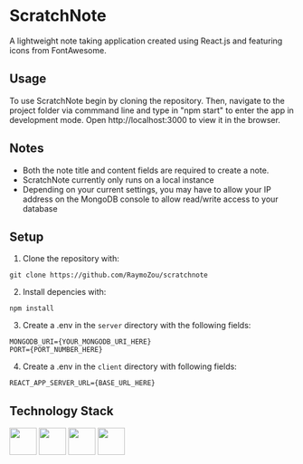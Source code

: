 # ScratchNote
A lightweight note taking application created using React.js and featuring
icons from FontAwesome.

## Usage
To use ScratchNote begin by cloning the repository. Then, navigate 
to the project folder via commmand line and type in "npm start" to enter
the app in development mode. Open http://localhost:3000 to view it in the
browser. 

## Notes
- Both the note title and content fields are required to create a note.
- ScratchNote currently only runs on a local instance
- Depending on your current settings, you may have to allow your IP address on the MongoDB console to allow read/write access to your database

## Setup
1. Clone the repository with:
 ```
 git clone https://github.com/RaymoZou/scratchnote
 ```
2. Install depencies with: 
```
npm install
```
3. Create a .env in the `server` directory with the following fields:
```
MONGODB_URI={YOUR_MONGODB_URI_HERE}
PORT={PORT_NUMBER_HERE}
```
4. Create a .env in the `client` directory with following fields:
```
REACT_APP_SERVER_URL={BASE_URL_HERE}
```

## Technology Stack
<div style="display: inline-block">
    <img width=48px src="https://cdn.jsdelivr.net/gh/devicons/devicon/icons/mongodb/mongodb-original.svg" />
    <img width=48px src="https://cdn.jsdelivr.net/gh/devicons/devicon/icons/express/express-original.svg" />
    <img width=48px src="https://cdn.jsdelivr.net/gh/devicons/devicon/icons/react/react-original.svg" />
    <img width=48px src="https://cdn.jsdelivr.net/gh/devicons/devicon/icons/nodejs/nodejs-original.svg" />
</div>

          
